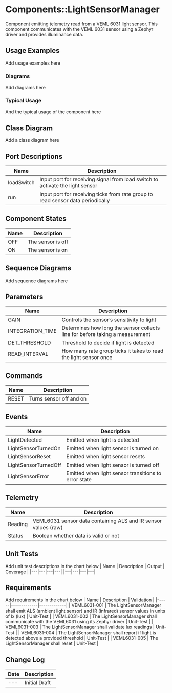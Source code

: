 # Components::LightSensorManager

Component emitting telemetry read from a VEML 6031 light sensor. This component communicates with the VEML 6031 sensor using a Zephyr driver and provides illuminance data. 

## Usage Examples
Add usage examples here

### Diagrams
Add diagrams here

### Typical Usage
And the typical usage of the component here

## Class Diagram
Add a class diagram here

## Port Descriptions
| Name       | Description                                                                     |
|------------|---------------------------------------------------------------------------------|
| loadSwitch | Input port for receiving signal from load switch to activate the light sensor   |
| run        | Input port for receiving ticks from rate group to read sensor data periodically |

## Component States
| Name | Description       |
|------|-------------------|
| OFF  | The sensor is off |
| ON   | The sensor is on  |

## Sequence Diagrams
Add sequence diagrams here

## Parameters
| Name | Description |
|---|---|
|GAIN|Controls the sensor’s sensitivity to light|
|INTEGRATION_TIME|Determines how long the sensor collects line for before taking a measurement|
|DET_THRESHOLD|Threshold to decide if light is detected|
|READ_INTERVAL|How many rate group ticks it takes to read the light sensor once|

## Commands
| Name  | Description             |
|-------|-------------------------|
| RESET | Turns sensor off and on |

## Events
| Name                 | Description                                          |
|----------------------|------------------------------------------------------|
| LightDetected        | Emitted when light is detected                       |
| LightSensorTurnedOn  | Emitted when light sensor is turned on               |
| LightSensorReset     | Emitted when light sensor resets                     |
| LightSensorTurnedOff | Emitted when light sensor is turned off              |
| LightSensorError     | Emitted when light sensor transitions to error state |

## Telemetry
| Name    | Description                                                    |
|---------|----------------------------------------------------------------|
| Reading | VEML6031 sensor data containing ALS and IR sensor values (raw) |
| Status  | Boolean whether data is valid or not                           |

## Unit Tests
Add unit test descriptions in the chart below
| Name | Description | Output | Coverage |
|---|---|---|---|
|---|---|---|---|

## Requirements
Add requirements in the chart below
| Name | Description | Validation |
|------|-------------|-------------|
| VEML6031-001 | The LightSensorManager shall emit ALS (ambient light sensor) and IR (infrared) sensor values in units of lx (lux) | Unit-Test |
| VEML6031-002 | The LightSensorManager shall communicate with the VEML6031 using its Zephyr driver | Unit-Test |
| VEML6031-003 | The LightSensorManager shall validate lux readings | Unit-Test |
| VEML6031-004 | The LightSensorManager shall report if light is detected above a provided threshold | Unit-Test |
| VEML6031-005 | The LightSensorManager shall reset | Unit-Test |

## Change Log
| Date | Description |
|---|---|
|---| Initial Draft |